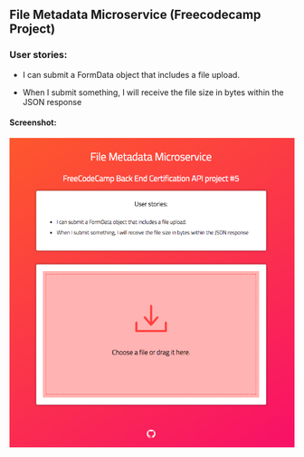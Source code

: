 ## File Metadata Microservice (Freecodecamp Project)

### User stories:

* I can submit a FormData object that includes a file upload.

* When I submit something, I will receive the file size in bytes within the JSON response

#### Screenshot:

![file metadata microservice screenshot](https://raw.githubusercontent.com/rifkegribenes/file-metadata-microservice/master/Screenshot%202018-01-23%2016.40.16.png)